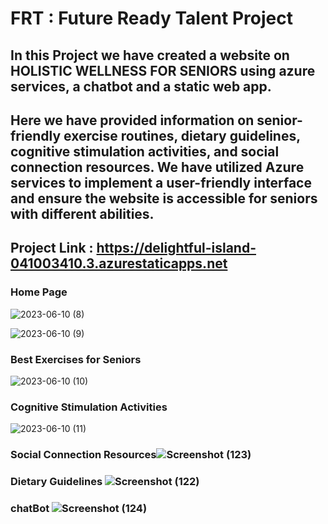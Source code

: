 # FRT : Future Ready Talent Project

In this Project we have created a website on HOLISTIC WELLNESS FOR SENIORS using azure services, a chatbot and a static web app.
---
Here we have provided information on senior-friendly exercise routines, dietary guidelines, cognitive stimulation activities, and social connection resources. We have utilized Azure services to implement a user-friendly interface and ensure the website is accessible for seniors with different abilities.
---
## Project Link :  https://delightful-island-041003410.3.azurestaticapps.net

### Home Page 

![2023-06-10 (8)](https://github.com/20A31A0585/FRT_Project/assets/109898908/451c8c82-1010-4b34-8c9f-8b36b3b95e3f)

![2023-06-10 (9)](https://github.com/20A31A0585/FRT_Project/assets/109898908/89f51b85-93f1-4d9b-be82-7988fd34b350)

### Best Exercises for Seniors

![2023-06-10 (10)](https://github.com/20A31A0585/FRT_Project/assets/109898908/991c2906-3de1-4c68-8a0f-c861c88a0739)

### Cognitive Stimulation Activities

![2023-06-10 (11)](https://github.com/20A31A0585/FRT_Project/assets/109898908/7965f7aa-d956-4e35-8533-83825d2be97d)

### Social Connection Resources![Screenshot (123)](https://github.com/20A31A0585/FRT_Project/assets/109906715/eb29ac0f-2f81-4422-bb19-d8e527f6e1d8)

### Dietary Guidelines ![Screenshot (122)](https://github.com/20A31A0585/FRT_Project/assets/109906715/7c64edae-fa02-4cfa-822b-a8ef0b5a31d1)

### chatBot ![Screenshot (124)](https://github.com/20A31A0585/FRT_Project/assets/109906715/1bce29b7-96fa-42a6-89c9-7bb8c52c2867)

